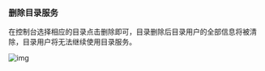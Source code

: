 ### 删除目录服务

在控制台选择相应的目录点击删除即可，目录删除后目录用户的全部信息将被清除，目录用户将无法继续使用目录服务。

![img](https://github.com/jdcloudcom/cn/blob/joytaobao-ad-2019011501/image/DirectoryService/Delete-Directory-Service-1.png)